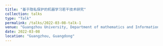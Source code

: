 ```yaml
---
title: "基于隐私保护的机器学习若干技术研究"
collection: talks
type: "Talk"
permalink: /talks/2022-03-08-talk-1
venue: "Guangzhou University, Department of mathematics and Information"
date: 2022-03-08
location: "Guangzhou, Guangdong"
---
```


<!-- [The slides](/files/doctoral_dissertation_proposal.pdf) are only used as a Doctoral Dissertation Proposal.  -->

<!-- [The print paper](../files/print_paper.pdf) is the disgusting thing to students from school apartment centre. -->
